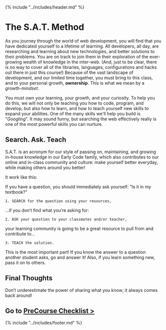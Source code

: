 {% include "../includes/header.md" %}

# The S.A.T. Method

As you journey through the world of web development, you will find that you have dedicated yourself to a lifetime of learning. All developers, all day, are researching and learning about new technologies, and better solutions to their problems. You are on track to join them in their exploration of the ever-growing wealth of knowledge in the inter-web. (And, just to be clear, there is no way to cover all of the libraries, languages, configurations and hacks out there in just this course!) Because of the vast landscape of development, and our limited time together, you must bring to this class, and to your personal growth, **ownership**. This is what we mean by a *growth-mindset*.

You must own your learning, your growth, and your curiosity. To help you do this, we will not only be teaching you how to code, program, and develop, but also how to learn, and how to teach yourself new skills to expand your abilities. One of the many skills we'll help you build is "*Googling*". It may sound funny, but searching the web effectively really is one of the most powerful skills you can nurture. 

## Search. Ask. Teach

S.A.T. is an acronym for our style of passing on, maintaining, and growing in-house knowledge in our Early Code family, which also contributes to our online and in-class community and culture: make yourself better everyday, while making others around you better!

It work like this:

If you have a question, you should immediately ask yourself: “Is it in my textbook?"

    1. SEARCH for the question using your resources,

…if you don’t find what you’re asking for:

    2. ASK your question to your classmates and/or teacher,

your learning community is going to be a great resource to pull from and contribute to...

    3. TEACH the solution.

This is the most important part! If you know the answer to a question another student asks, go and answer it! Also, if you learn something new, pass it on to others. 

<!-- ### See It -->
<!-- Can be a video on youTube as long as it doesn't go to another code school. Eventually all video content should come from ACA. -->
<!-- <iframe src="https://player.vimeo.com/video/292803037" width="640" height="360" frameborder="0" webkitallowfullscreen mozallowfullscreen allowfullscreen></iframe> -->

## Final Thoughts

Don’t underestimate the power of sharing what you know; it always comes back around!

## Go to [PreCourse Checklist >](preCourseChecklist.md)

{% include "../includes/footer.md" %}
